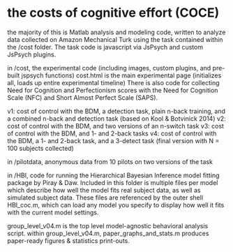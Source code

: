 # the costs of cognitive effort (COCE)
the majority of this is Matlab analysis and modeling code, written to analyze data collected on Amazon Mechanical Turk using the task contained within the /cost folder.
The task code is javascript via JsPsych and custom JsPsych plugins.

in /cost, the experimental code (including images, custom plugins, and pre-built jspsych functions)
cost.html is the main experimental page (initializes all, loads up entire experimental timeline)
There is also code for collecting Need for Cognition and Perfectionism scores with the Need for Cognition Scale (NFC) and Short Almost Perfect Scale (SAPS).

v1: cost of control with the BDM, a detection task, plain n-back training, and a combined n-back and detection task (based on Kool & Botvinick 2014)
v2: cost of control with the BDM, and two versions of an n-switch task
v3: cost of control with the BDM, and 1- and 2-back tasks
v4: cost of control with the BDM, a 1- and 2-back task, and a 3-detect task (final version with N = 100 subjects collected)

in /pilotdata, anonymous data from 10 pilots on two versions of the task

in /HBI, code for running the Hierarchical Bayesian Inference model fitting package by Piray & Daw. Included in this folder is multiple files per model which describe how well the model fits real subject data, as well as simulated subject data. These files are referenced by the outer shell HBI_coc.m, which can load any model you specify to display how well it fits with the current model settings.

group_level_v04.m is the top level model-agnostic behavioral analysis script. within group_level_v04.m, paper_graphs_and_stats.m produces paper-ready figures & statistics print-outs.
